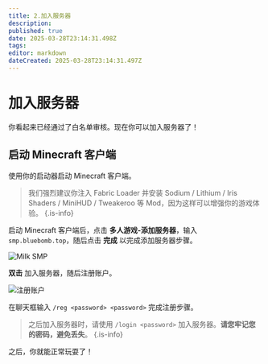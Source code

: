 ```yaml
---
title: 2.加入服务器
description: 
published: true
date: 2025-03-28T23:14:31.498Z
tags: 
editor: markdown
dateCreated: 2025-03-28T23:14:31.497Z
---
```


# 加入服务器

你看起来已经通过了白名单审核。现在你可以加入服务器了！

## 启动 Minecraft 客户端

使用你的启动器启动 Minecraft 客户端。
> 我们强烈建议你注入 Fabric Loader 并安装 Sodium / Lithium / Iris Shaders / MiniHUD / Tweakeroo 等 Mod，因为这样可以增强你的游戏体验。
{.is-info}

启动 Minecraft 客户端后，点击 **多人游戏-添加服务器**，输入 `smp.bluebomb.top`，随后点击 **完成** 以完成添加服务器步骤。

![Milk SMP](https://img.picui.cn/free/2025/03/28/67e6a9ea44b3e.png)

**双击** 加入服务器，随后注册账户。

![注册账户](https://img.picui.cn/free/2025/03/28/67e6a95719513.png)

在聊天框输入 `/reg <password> <password>` 完成注册步骤。
> 之后加入服务器时，请使用 `/login <password>` 加入服务器。**请您牢记您的密码，避免丢失**。
{.is-info}

之后，你就能正常玩耍了！